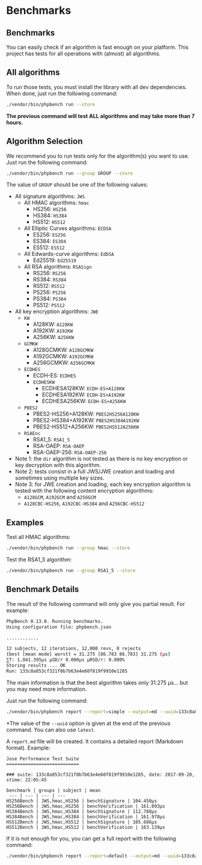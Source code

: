 # Benchmarks

## Benchmarks

You can easily check if an algorithm is fast enough on your platform. This project has tests for all operations with \(almost\) all algorithms.

## All algorithms

To run those tests, you must install the library with all dev dependencies. When done, just run the following command:

```bash
./vendor/bin/phpbench run --store
```

**The previous command will test ALL algorithms and may take more than 7 hours.**

## Algorithm Selection

We recommend you to run tests only for the algorithm\(s\) you want to use. Just run the following command:

```bash
./vendor/bin/phpbench run --group GROUP --store
```

The value of `GROUP` should be one of the following values:

* All signature algorithms: `JWS`
  * All HMAC algorithms: `hmac`
    * HS256: `HS256`
    * HS384: `HS384`
    * HS512: `HS512`
  * All Elliptic Curves algorithms: `ECDSA`
    * ES256: `ES256`
    * ES384: `ES384`
    * ES512: `ES512`
  * All Edwards-curve algorithms: `EdDSA`
    * Ed25519: `Ed25519`
  * All RSA algorithms: `RSASign`
    * RS256: `RS256`
    * RS384: `RS384`
    * RS512: `RS512`
    * PS256: `PS256`
    * PS384: `PS384`
    * PS512: `PS512`
* All key encryption algorithms: `JWE`
  * `KW`
    * A128KW: `A128KW`
    * A192KW: `A192KW`
    * A256KW: `A256KW`
  * `GCMKW`
    * A128GCMKW: `A128GCMKW`
    * A192GCMKW: `A192GCMKW`
    * A256GCMKW: `A256GCMKW`
  * `ECDHES`
    * ECDH-ES: `ECDHES`
    * `ECDHESKW`
      * ECDHESA128KW: `ECDH-ES+A128KW`
      * ECDHESA192KW: `ECDH-ES+A192KW`
      * ECDHESA256KW: `ECDH-ES+A256KW`
  * `PBES2`
    * PBES2-HS256+A128KW: `PBES2HS256A128KW`
    * PBES2-HS384+A192KW: `PBES2HS384A192KW`
    * PBES2-HS512+A256KW: `PBES2HS512A256KW`
  * `RSAEnc`
    * RSA1\_5: `RSA1_5`
    * RSA-OAEP: `RSA-OAEP`
    * RSA-OAEP-256: `RSA-OAEP-256`
* Note 1: the `dir` algorithm is not tested as there is no key encryption or key decryption with this algorithm.
* Note 2: tests consist in a full JWS/JWE creation and loading and sometimes using multiple key sizes.
* Note 3: for JWE creation and loading, each key encryption algorithm is tested with the following content encryption algorithms:
  * `A128GCM`, `A192GCM` and `A256GCM`
  * `A128CBC-HS256`, `A192CBC-HS384` and `A256CBC-HS512`

## Examples

Test all HMAC algorithms:

```bash
./vendor/bin/phpbench run --group hmac --store
```

Test the RSA1\_5 algorithm:

```bash
./vendor/bin/phpbench run --group RSA1_5 --store
```

## Benchmark Details

The result of the following command will only give you partial result. For example:

```bash
PhpBench 0.13.0. Running benchmarks.
Using configuration file: phpbench.json

............

12 subjects, 12 iterations, 12,000 revs, 0 rejects
(best [mean mode] worst) = 31.275 [86.783 86.783] 31.275 (μs)
⅀T: 1,041.395μs μSD/r 0.000μs μRSD/r: 0.000%
Storing results ... OK
Run: 133c8a853cf321f0b7b63e4e60f819f9910e1285
```

The main information is that the best algorithm takes only 31.275 µs... but you may need more information.

Just run the following command:

```bash
./vendor/bin/phpbench report --report=simple --output=md --uuid=133c8a853cf321f0b7b63e4e60f819f9910e1285
```

\*The value of the `--uuid` option is given at the end of the previous command. You can also use `latest`.

A `report.md` file will be created. It contains a detailed report \(Markdown format\). Example:

```text
Jose Performance Test Suite
===========================

### suite: 133c8a853cf321f0b7b63e4e60f819f9910e1285, date: 2017-09-20, stime: 22:05:45

benchmark | groups | subject | mean
 --- | --- | --- | --- 
HS256Bench | JWS,hmac,HS256 | benchSignature | 104.450μs
HS256Bench | JWS,hmac,HS256 | benchVerification | 161.093μs
HS384Bench | JWS,hmac,HS384 | benchSignature | 112.788μs
HS384Bench | JWS,hmac,HS384 | benchVerification | 161.978μs
HS512Bench | JWS,hmac,HS512 | benchSignature | 105.686μs
HS512Bench | JWS,hmac,HS512 | benchVerification | 163.139μs
```

If it is not enough for you, you can get a full report with the following command:

```bash
./vendor/bin/phpbench report --report=default --output=md --uuid=133c8a853cf321f0b7b63e4e60f819f9910e1285
```

